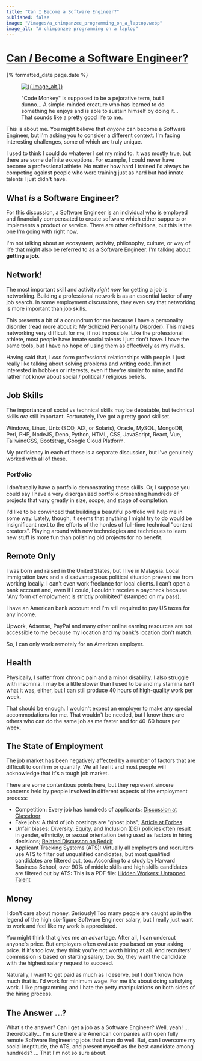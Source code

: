 ```yaml
---
title: "Can I Become a Software Engineer?"
published: false
image: "/images/a_chimpanzee_programming_on_a_laptop.webp"
image_alt: "A chimpanzee programming on a laptop"
---
```


<h1 class="post__title"><a href="{{ page.url }}">Can <em>I</em> Become a Software Engineer?</a></h1>
<div class="post__date">{% formatted_date page.date %}</div>

<figure class="post__image">
    <a href="{{ page.url }}"
    ><img
        src="{{ image }}"
        alt="{{ image_alt }}"
    ></a>
    <figcaption>
        <p>
            "Code Monkey" is supposed to be a pejorative term, but I dunno... A
            simple-minded creature who has learned to do something he enjoys and
            is able to sustain himself by doing it... That sounds like a pretty
            good life to me.
        </p>
    </figcaption>
</figure>

This is about me. You might believe that _anyone_ can become a Software Engineer, but I'm asking you to consider a different context. I'm facing interesting challenges, some of which are truly unique.

I used to think I could do whatever I set my mind to. It was mostly true, but there are some definite exceptions. For example, I could never have become a professional athlete. No matter how hard I trained I'd always be competing against people who were training just as hard but had innate talents I just didn't have.


## What _is_ a Software Engineer?
For this discussion, a Software Engineer is an individual who is employed and financially compensated to create software which either supports or implements a product or service. There are other definitions, but this is the one I'm going with right now.

I'm not talking about an ecosystem, activity, philosophy, culture, or way of life that might also be referred to as a Software Engineer. I'm talking about **getting a job**.


## Network!
The most important skill and activity _right now_ for getting a job is networking. Building a professional network is as an essential factor of any job search. In some employment discussions, they even say that networking is more important than job skills.

This presents a bit of a conundrum for me because I have a personality disorder (read more about it: [_My_ Schizoid Personality Disorder](/2024/12/my-schizoid-personality-disorder)). This makes networking very difficult for me, if not impossible. Like the professional athlete, most people have innate social talents I just don't have. I have the same tools, but I have no hope of using them as effectively as my rivals.

Having said that, I _can_ form professional relationships with people. I just really like talking about solving problems and writing code. I'm not interested in hobbies or interests, even if they're similar to mine, and I'd rather not know about social / political / religious beliefs.


## Job Skills
The importance of social vs technical skills may be debatable, but technical skills _are_ still important. Fortunately, I've got a pretty good skillset.

Windows, Linux, Unix (SCO, AIX, or Solaris), Oracle, MySQL, MongoDB, Perl, PHP, NodeJS, Deno, Python, HTML, CSS, JavaScript, React, Vue, TailwindCSS, Bootstrap, Google Cloud Platform.

My proficiency in each of these is a separate discussion, but I've genuinely worked with all of these.

### Portfolio
I don't really have a portfolio demonstrating these skills. Or, I suppose you could say I have a very disorganized portfolio presenting hundreds of projects that vary greatly in size, scope, and stage of completion.

I'd like to be convinced that building a beautiful portfolio will help me in some way. Lately, though, it seems that anything I might try to do would be insignificant next to the efforts of the hordes of full-time technical "content creators". Playing around with new technologies and techniques to learn new stuff is more fun than polishing old projects for no benefit.


## Remote Only
I was born and raised in the United States, but I live in Malaysia. Local immigration laws and a disadvantageous political situation prevent me from working locally. I can't even work freelance for local clients. I can't open a bank account and, even if I could, I couldn't receive a paycheck because "Any form of employment is strictly prohibited" (stamped on my pass).

I have an American bank account and I'm still required to pay US taxes for any income.

Upwork, Adsense, PayPal and many other online earning resources are not accessible to me because my location and my bank's location don't match.

So, I can only work remotely for an American employer.


## Health
Physically, I suffer from chronic pain and a minor disability. I also struggle with insomnia. I may be a little slower than I used to be and my stamina isn't what it was, either, but I can still produce 40 hours of high-quality work per week.

That should be enough. I wouldn't expect an employer to make any special accommodations for me. That wouldn't be needed, but I know there are others who can do the same job as me faster and for 40-60 hours per week.


## The State of Employment
The job market has been negatively affected by a number of factors that are difficult to confirm or quantify. We all feel it and most people will acknowledge that it's a tough job market.

There are some contentious points here, but they represent sincere concerns held by people involved in different aspects of the employment process:

- Competition: Every job has hundreds of applicants; [Discussion at Glassdoor](https://www.glassdoor.com/Community/job-hunting-in-tech/over-100-applicants-on-almost-every-role-whats-up-with-every-job-posting-having-over-100-applicants-in-just-a-few-hours)
- Fake jobs: A third of job postings are "ghost jobs"; [Article at Forbes](https://www.forbes.com/sites/rachelwells/2024/08/13/36-of-job-adverts-are-fake-how-to-spot-them-in-2024/)
- Unfair biases: Diversity, Equity, and Inclusion (DEI) policies often result in gender, ethnicity, or sexual orientation being used as factors in hiring decisions; [Related Discusson on Reddit](https://www.reddit.com/r/recruitinghell/comments/15et0fb/i_cant_fill_positions_because_of_dei/)
- Applicant Tracking Systems (ATS): Virtually all employers and recruiters use ATS to filter out <em>un</em>qualified candidates, but most qualified candidates are filtered out, too. According to a study by Harvard Business School, over 90% of middle skills and high skills candidates are filtered out by ATS: This is a PDF file: [Hidden Workers: Untapped Talent](https://www.hbs.edu/managing-the-future-of-work/Documents/research/hiddenworkers09032021.pdf)


## Money
I don't care about money. Seriously! Too many people are caught up in the legend of the high six-figure Software Engineer salary, but I really just want to work and feel like my work is appreciated.

You might think that gives me an advantage. After all, I can undercut anyone's price. But employers often evaluate you based on your asking price. If it's too low, they think you're not worth hiring at all. And recruiters' commission is based on starting salary, too. So, they want the candidate with the highest salary request to succeed.

Naturally, I want to get paid as much as I deserve, but I don't know how much that is. I'd work for minimum wage. For me it's about doing satisfying work. I like programming and I hate the petty manipulations on both sides of the hiring process.


## The Answer ...?
What's the answer? Can I get a job as a Software Engineer? Well, yeah! ... theoretically... I'm sure there are American companies with open fully remote Software Engineering jobs that I can do well. But, can I overcome my social ineptitude, the ATS, and present myself as the best candidate among hundreds? ... That I'm not so sure about.